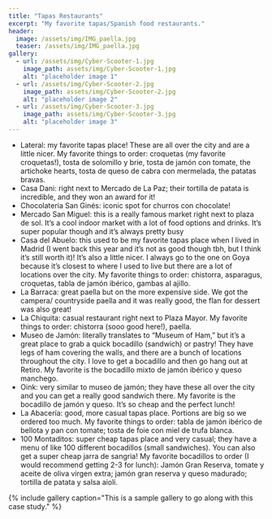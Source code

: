 ```yaml
---
title: "Tapas Restaurants"
excerpt: "My favorite tapas/Spanish food restaurants."
header:
  image: /assets/img/IMG_paella.jpg
  teaser: /assets/img/IMG_paella.jpg
gallery:
  - url: /assets/img/Cyber-Scooter-1.jpg
    image_path: assets/img/Cyber-Scooter-1.jpg
    alt: "placeholder image 1"
  - url: /assets/img/Cyber-Scooter-2.jpg
    image_path: assets/img/Cyber-Scooter-2.jpg
    alt: "placeholder image 2"
  - url: /assets/img/Cyber-Scooter-3.jpg
    image_path: assets/img/Cyber-Scooter-3.jpg
    alt: "placeholder image 3"
---
```


* Lateral: my favorite tapas place! These are all over the city and are a little nicer. My favorite things to order: croquetas (my favorite croquetas!), tosta de solomillo y brie, tosta de jamón con tomate, the artichoke hearts, tosta de queso de cabra con mermelada, the patatas bravas. 
* Casa Dani: right next to Mercado de La Paz; their tortilla de patata is incredible, and they won an award for it!
* Chocolateria San Ginés: iconic spot for churros con chocolate!
* Mercado San Miguel: this is a really famous market right next to plaza de sol. It’s a cool indoor market with a lot of food options and drinks. It’s super popular though and it’s always pretty busy
* Casa del Abuelo: this used to be my favorite tapas place when I lived in Madrid (I went back this year and it’s not as good though tbh, but I think it’s still worth it)! It’s also a little nicer. I always go to the one on Goya because it’s closest to where I used to live but there are a lot of locations over the city. My favorite things to order: chistorra, asparagus, croquetas, tabla de jamón ibérico, gambas al ajillo. 
* La Barraca: great paella but on the more expensive side. We got the campera/ countryside paella and it was really good, the flan for dessert was also great! 
* La Chiquita: casual restaurant right next to Plaza Mayor. My favorite things to order: chistorra (sooo good here!), paella. 
* Museo de Jamón: literally translates to “Museum of Ham,” but it’s a great place to grab a quick bocadillo (sandwich) or pastry! They have legs of ham covering the walls, and there are a bunch of locations throughout the city. I love to get a bocadillo and then go hang out at Retiro. My favorite is the bocadillo mixto de jamón ibérico y queso manchego. 
* Oink: very similar to museo de jamón; they have these all over the city and you can get a really good sandwich there. My favorite is the bocadillo de jamón y queso. It’s so cheap and the perfect lunch! 
* La Abacería: good, more casual tapas place. Portions are big so we ordered too much. My favorite things to order: tabla de jamón ibérico de bellota y pan con tomate; tosta de foie con miel de trufa blanca. 
* 100 Montaditos: super cheap tapas place and very casual; they have a menu of like 100 different bocadillos (small sandwiches). You can also get a super cheap jarra de sangria! My favorite bocadillos to order (I would recommend getting 2-3 for lunch): Jamón Gran Reserva, tomate y aceite de oliva virgen extra; jamón gran reserva y queso madurado; tortilla de patata y salsa aioli. 
 

{% include gallery caption="This is a sample gallery to go along with this case study." %}
